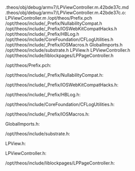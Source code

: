 .theos/obj/debug/armv7/LPViewController.m.42bde37c.md .theos/obj/debug/armv7/LPViewController.m.42bde37c.o: \
  LPViewController.m /opt/theos/Prefix.pch \
  /opt/theos/include/_Prefix/NullabilityCompat.h \
  /opt/theos/include/_Prefix/IOSWebKitCompatHacks.h \
  /opt/theos/include/_Prefix/HBLog.h \
  /opt/theos/include/CoreFoundation/CFLogUtilities.h \
  /opt/theos/include/_Prefix/IOSMacros.h GlobalImports.h \
  /opt/theos/include/substrate.h LPView.h LPViewController.h \
  /opt/theos/include/liblockpages/LPPageController.h

/opt/theos/Prefix.pch:

/opt/theos/include/_Prefix/NullabilityCompat.h:

/opt/theos/include/_Prefix/IOSWebKitCompatHacks.h:

/opt/theos/include/_Prefix/HBLog.h:

/opt/theos/include/CoreFoundation/CFLogUtilities.h:

/opt/theos/include/_Prefix/IOSMacros.h:

GlobalImports.h:

/opt/theos/include/substrate.h:

LPView.h:

LPViewController.h:

/opt/theos/include/liblockpages/LPPageController.h:
